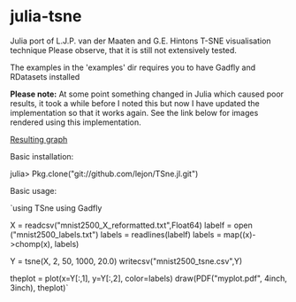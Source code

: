 julia-tsne
==========

Julia port of L.J.P. van der Maaten and G.E. Hintons T-SNE visualisation technique
Please observe, that it is still not extensively tested. 

The examples in the 'examples' dir requires you to have Gadfly and RDatasets installed

**Please note:** At some point something changed in Julia which caused poor results, it took a while before I noted this but now  I have updated the implementation so that it works again. See the link below for images rendered using this implementation.

[Resulting graph](http://lejon.github.io/TSne/)

Basic installation: 

  julia> Pkg.clone("git://github.com/lejon/TSne.jl.git")
  
Basic usage: 
  
`using TSne
using Gadfly

X = readcsv("mnist2500_X_reformatted.txt",Float64)
labelf = open ("mnist2500_labels.txt")
labels = readlines(labelf)
labels = map((x)->chomp(x), labels)

Y = tsne(X, 2, 50, 1000, 20.0)
writecsv("mnist2500_tsne.csv",Y)

theplot = plot(x=Y[:,1], y=Y[:,2], color=labels)
draw(PDF("myplot.pdf", 4inch, 3inch), theplot)`

